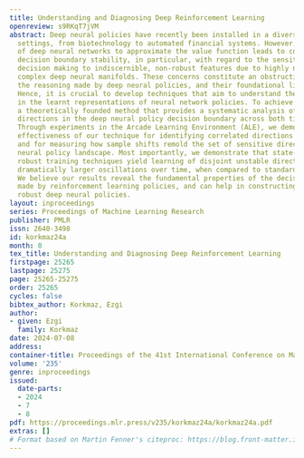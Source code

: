 ```yaml
---
title: Understanding and Diagnosing Deep Reinforcement Learning
openreview: s9RKqT7jVM
abstract: Deep neural policies have recently been installed in a diverse range of
  settings, from biotechnology to automated financial systems. However, the utilization
  of deep neural networks to approximate the value function leads to concerns on the
  decision boundary stability, in particular, with regard to the sensitivity of policy
  decision making to indiscernible, non-robust features due to highly non-convex and
  complex deep neural manifolds. These concerns constitute an obstruction to understanding
  the reasoning made by deep neural policies, and their foundational limitations.
  Hence, it is crucial to develop techniques that aim to understand the sensitivities
  in the learnt representations of neural network policies. To achieve this we introduce
  a theoretically founded method that provides a systematic analysis of the unstable
  directions in the deep neural policy decision boundary across both time and space.
  Through experiments in the Arcade Learning Environment (ALE), we demonstrate the
  effectiveness of our technique for identifying correlated directions of instability,
  and for measuring how sample shifts remold the set of sensitive directions in the
  neural policy landscape. Most importantly, we demonstrate that state-of-the-art
  robust training techniques yield learning of disjoint unstable directions, with
  dramatically larger oscillations over time, when compared to standard training.
  We believe our results reveal the fundamental properties of the decision process
  made by reinforcement learning policies, and can help in constructing reliable and
  robust deep neural policies.
layout: inproceedings
series: Proceedings of Machine Learning Research
publisher: PMLR
issn: 2640-3498
id: korkmaz24a
month: 0
tex_title: Understanding and Diagnosing Deep Reinforcement Learning
firstpage: 25265
lastpage: 25275
page: 25265-25275
order: 25265
cycles: false
bibtex_author: Korkmaz, Ezgi
author:
- given: Ezgi
  family: Korkmaz
date: 2024-07-08
address:
container-title: Proceedings of the 41st International Conference on Machine Learning
volume: '235'
genre: inproceedings
issued:
  date-parts:
  - 2024
  - 7
  - 8
pdf: https://proceedings.mlr.press/v235/korkmaz24a/korkmaz24a.pdf
extras: []
# Format based on Martin Fenner's citeproc: https://blog.front-matter.io/posts/citeproc-yaml-for-bibliographies/
---
```


